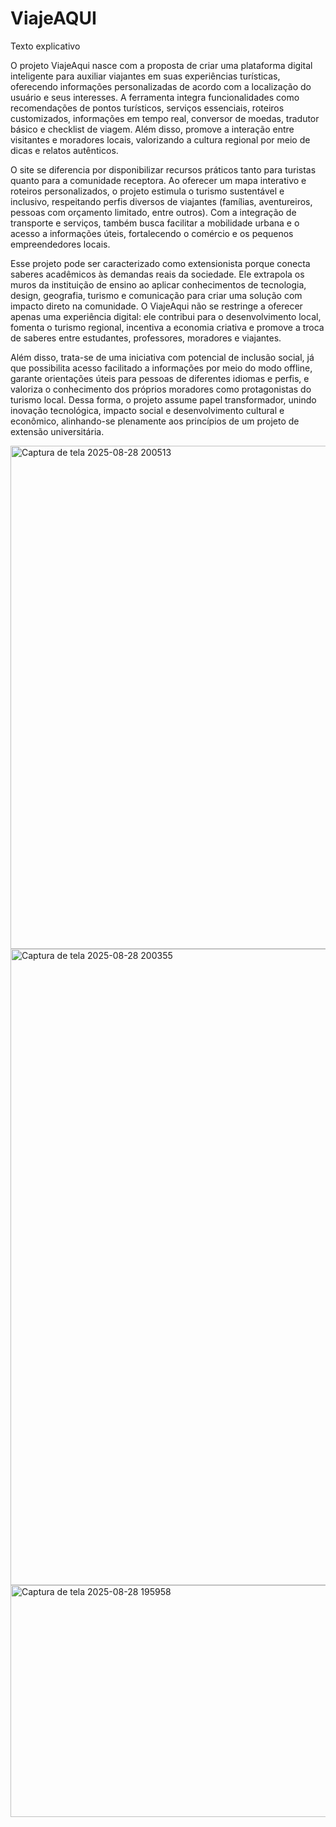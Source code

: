 # ViajeAQUI
Texto explicativo

O projeto ViajeAqui nasce com a proposta de criar uma plataforma digital inteligente para auxiliar viajantes em suas experiências turísticas, oferecendo informações personalizadas de acordo com a localização do usuário e seus interesses. A ferramenta integra funcionalidades como recomendações de pontos turísticos, serviços essenciais, roteiros customizados, informações em tempo real, conversor de moedas, tradutor básico e checklist de viagem. Além disso, promove a interação entre visitantes e moradores locais, valorizando a cultura regional por meio de dicas e relatos autênticos.

O site se diferencia por disponibilizar recursos práticos tanto para turistas quanto para a comunidade receptora. Ao oferecer um mapa interativo e roteiros personalizados, o projeto estimula o turismo sustentável e inclusivo, respeitando perfis diversos de viajantes (famílias, aventureiros, pessoas com orçamento limitado, entre outros). Com a integração de transporte e serviços, também busca facilitar a mobilidade urbana e o acesso a informações úteis, fortalecendo o comércio e os pequenos empreendedores locais.

Esse projeto pode ser caracterizado como extensionista porque conecta saberes acadêmicos às demandas reais da sociedade. Ele extrapola os muros da instituição de ensino ao aplicar conhecimentos de tecnologia, design, geografia, turismo e comunicação para criar uma solução com impacto direto na comunidade. O ViajeAqui não se restringe a oferecer apenas uma experiência digital: ele contribui para o desenvolvimento local, fomenta o turismo regional, incentiva a economia criativa e promove a troca de saberes entre estudantes, professores, moradores e viajantes.

Além disso, trata-se de uma iniciativa com potencial de inclusão social, já que possibilita acesso facilitado a informações por meio do modo offline, garante orientações úteis para pessoas de diferentes idiomas e perfis, e valoriza o conhecimento dos próprios moradores como protagonistas do turismo local. Dessa forma, o projeto assume papel transformador, unindo inovação tecnológica, impacto social e desenvolvimento cultural e econômico, alinhando-se plenamente aos princípios de um projeto de extensão universitária.

<img width="1919" height="805" alt="Captura de tela 2025-08-28 200513" src="https://github.com/user-attachments/assets/2f9611eb-9170-48b5-b948-9239853929ab" />
<img width="1915" height="1018" alt="Captura de tela 2025-08-28 200355" src="https://github.com/user-attachments/assets/9eb2a554-8e04-4d46-94f1-77cca92de05e" />
<img width="1919" height="371" alt="Captura de tela 2025-08-28 195958" src="https://github.com/user-attachments/assets/6c087c10-d4cd-48fe-8bb2-5c6e4ce3414a" />


